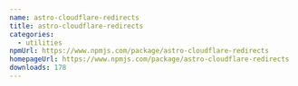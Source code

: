 ```yaml
---
name: astro-cloudflare-redirects
title: astro-cloudflare-redirects
categories:
  - utilities
npmUrl: https://www.npmjs.com/package/astro-cloudflare-redirects
homepageUrl: https://www.npmjs.com/package/astro-cloudflare-redirects
downloads: 178
---
```

